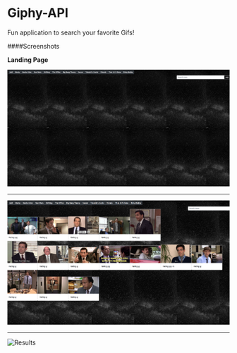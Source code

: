 # Giphy-API

Fun application to search your favorite Gifs!

####Screenshots

**Landing Page**

![Login Page](./assets/images/landing.png "Home Page")

---------------------

![Search](./assets/images/gifsloaded.png "Results loaded")

---------------------

![Results](./assets/images/activegifs.gif "Gifs Active and running")
